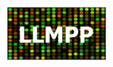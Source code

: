 <div align="center"><img src="https://github.com/morinlab/LLMPP/raw/main/resources/LLMPPlogo.png" width=45% height=45%></div>
